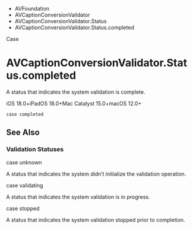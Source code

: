 

- AVFoundation
- AVCaptionConversionValidator
- AVCaptionConversionValidator.Status
-  AVCaptionConversionValidator.Status.completed 

Case

# AVCaptionConversionValidator.Status.completed

A status that indicates the system validation is complete.

iOS 18.0+iPadOS 18.0+Mac Catalyst 15.0+macOS 12.0+

``` source
case completed
```

## See Also

### Validation Statuses

case unknown

A status that indicates the system didn’t initialize the validation operation.

case validating

A status that indicates the system validation is in progress.

case stopped

A status that indicates the system validation stopped prior to completion.

